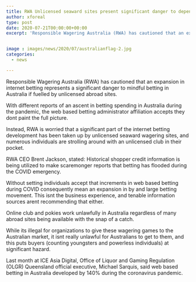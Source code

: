 ```yaml
---
title: RWA Unlicensed seaward sites present significant danger to dependable betting in Australia
author: xforeal 
type: post
date: 2020-07-21T00:00:00+00:00
excerpt: 'Responsible Wagering Australia (RWA) has cautioned that an expansion in web based betting represents a significant danger to dependable betting in Australia if fuelled by unlicensed abroad websites '


image : images/news/2020/07/australianflag-2.jpg
categories:
  - news

---
```

Responsible Wagering Australia (RWA) has cautioned that an expansion in internet betting represents a significant danger to mindful betting in Australia if fuelled by unlicensed abroad sites. 

With different reports of an ascent in betting spending in Australia during the pandemic, the web based betting administrator affiliation accepts they dont paint the full picture. 

Instead, RWA is worried that a significant part of the internet betting development has been taken up by unlicensed seaward wagering sites, and numerous individuals are strolling around with an unlicensed club in their pocket. 

RWA CEO Brent Jackson, stated: Historical shopper credit information is being utilized to make scaremonger reports that betting has flooded during the COVID emergency. 

Without setting individuals accept that increments in web based betting during COVID consequently mean an expansion in by and large betting movement. This isnt the business experience, and tenable information sources arent recommending that either. 

Online club and pokies work unlawfully in Australia regardless of many abroad sites being available with the snap of a catch. 

While its illegal for organizations to give these wagering games to the Australian market, it isnt really unlawful for Australians to get to them, and this puts buyers (counting youngsters and powerless individuals) at significant hazard. 

Last month at ICE Asia Digital, Office of Liquor and Gaming Regulation (OLGR) Queensland official executive, Michael Sarquis, said web based betting in Australia developed by 140&percnt; during the coronavirus pandemic.